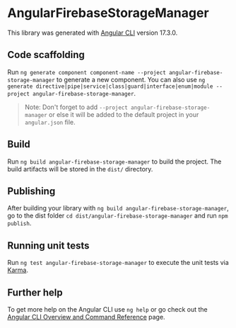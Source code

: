 # AngularFirebaseStorageManager

This library was generated with [Angular CLI](https://github.com/angular/angular-cli) version 17.3.0.

## Code scaffolding

Run `ng generate component component-name --project angular-firebase-storage-manager` to generate a new component. You can also use `ng generate directive|pipe|service|class|guard|interface|enum|module --project angular-firebase-storage-manager`.
> Note: Don't forget to add `--project angular-firebase-storage-manager` or else it will be added to the default project in your `angular.json` file. 

## Build

Run `ng build angular-firebase-storage-manager` to build the project. The build artifacts will be stored in the `dist/` directory.

## Publishing

After building your library with `ng build angular-firebase-storage-manager`, go to the dist folder `cd dist/angular-firebase-storage-manager` and run `npm publish`.

## Running unit tests

Run `ng test angular-firebase-storage-manager` to execute the unit tests via [Karma](https://karma-runner.github.io).

## Further help

To get more help on the Angular CLI use `ng help` or go check out the [Angular CLI Overview and Command Reference](https://angular.io/cli) page.
